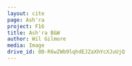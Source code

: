 ```yaml
---
layout: cite
page: Ash'ra
project: F16
title: Ash'ra B&W
author: Wil Gilmore
media: Image
drive_id: 0B-R6wZWb9lqhdEJZaXhYcXJuUjQ
---
```

